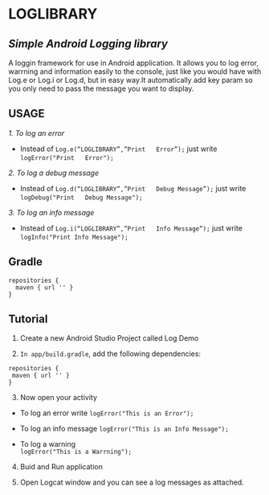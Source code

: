 # LOGLIBRARY
<i>Simple Android	Logging library</i>
---
A loggin framework for use in Android application. It allows you to log error, warrning and information easily to the console, just like you would have with Log.e or Log.i or Log.d, but in easy way.It automatically add key param so you only need to pass the message you want to display.


## USAGE

*1. To log an error*
- Instead of ```Log.e(“LOGLIBRARY”,”Print	Error”);``` just write ```logError("Print	Error");```

*2. To log a debug message*
- Instead of ```Log.d(“LOGLIBRARY”,”Print	Debug Message”);``` just write ```logDebug("Print	Debug Message");```

*3. To log an info message*
- Instead of ```Log.i(“LOGLIBRARY”,”Print	Info Message”);``` just write ```logInfo("Print	Info Message");```


 ## Gradle
``` 
repositories {
  maven { url '' }
}
```

 ## Tutorial
 
 1. Create a new Android Studio Project called Log Demo
 
 2. ```In app/build.gradle```, add the following dependencies:
 ``` 
 repositories {
  maven { url '' }
 }
 ```
 3. Now open your activity
 
 - To log an error write 
 ```logError("This is an Error");```

 - To log an info message 
 ```logError("This is an Info Message");```

 - To log a warning  
 ```logError("This is a Warrning");```

 4. Buid and Run application
 
 5. Open Logcat window and you can see a log messages as attached.
